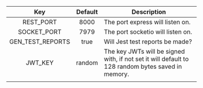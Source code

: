 |   **Key**   | **Default** | **Description**                   |
|:-----------:|:-----------:|-----------------------------------|
|  REST_PORT  |     8000    | The port express will listen on.  |
| SOCKET_PORT |     7979    | The port socketio will listen on. |
|GEN_TEST_REPORTS|  true    | Will Jest test reports be made?   |
|  JWT_KEY    |    random   |  The key JWTs will be signed with, if not set it will default to 128 random bytes saved in memory.    |
|             |             |                                   |